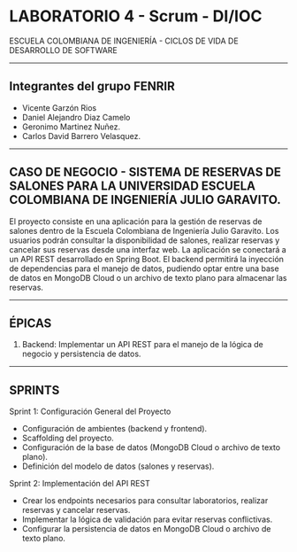 # LABORATORIO 4 - Scrum - DI/IOC
ESCUELA COLOMBIANA DE INGENIERÍA - CICLOS DE VIDA DE DESARROLLO DE SOFTWARE

---

## Integrantes del grupo FENRIR

- Vicente Garzón Rios
- Daniel Alejandro Diaz Camelo
- Geronimo Martinez Nuñez.
- Carlos David Barrero Velasquez.

---

## CASO DE NEGOCIO - SISTEMA DE RESERVAS DE SALONES PARA LA UNIVERSIDAD ESCUELA COLOMBIANA DE INGENIERÍA JULIO GARAVITO.

El proyecto consiste en una aplicación para la gestión de reservas de salones dentro de la Escuela Colombiana de Ingeniería Julio Garavito. Los usuarios podrán consultar la disponibilidad de salones, realizar reservas y cancelar sus reservas desde una interfaz web. La aplicación se conectará a un API REST desarrollado en Spring Boot. El backend permitirá la inyección de dependencias para el manejo de datos, pudiendo optar entre una base de datos en MongoDB Cloud o un archivo de texto plano para almacenar las reservas.

---

## ÉPICAS
1. Backend: Implementar un API REST para el manejo de la lógica de negocio y persistencia de datos.

---

## SPRINTS
Sprint 1: Configuración General del Proyecto
  - Configuración de ambientes (backend y frontend).
  - Scaffolding del proyecto.
  - Configuración de la base de datos (MongoDB Cloud o archivo de texto plano).
  - Definición del modelo de datos (salones y reservas).

Sprint 2: Implementación del API REST
  - Crear los endpoints necesarios para consultar laboratorios, realizar reservas y cancelar reservas.
  - Implementar la lógica de validación para evitar reservas conflictivas.
  - Configurar la persistencia de datos en MongoDB Cloud o archivo de texto plano.
